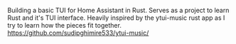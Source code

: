 Building a basic TUI for Home Assistant in Rust. Serves as a project to learn Rust and it's TUI interface. Heavily inspired by the ytui-music rust app as I try to learn how the pieces fit together. https://github.com/sudipghimire533/ytui-music/
